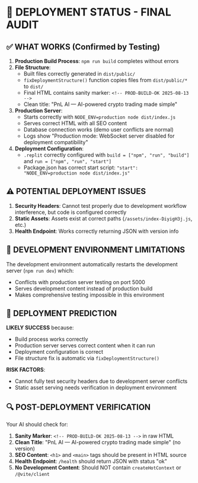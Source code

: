 # 🚨 DEPLOYMENT STATUS - FINAL AUDIT

## ✅ WHAT WORKS (Confirmed by Testing)

1. **Production Build Process**: `npm run build` completes without errors
2. **File Structure**: 
   - Built files correctly generated in `dist/public/`
   - `fixDeploymentStructure()` function copies files from `dist/public/*` to `dist/`
   - Final HTML contains sanity marker: `<!-- PROD-BUILD-OK 2025-08-13 -->`
   - Clean title: "PnL AI — AI-powered crypto trading made simple"
3. **Production Server**: 
   - Starts correctly with `NODE_ENV=production node dist/index.js`
   - Serves correct HTML with all SEO content
   - Database connection works (demo user conflicts are normal)
   - Logs show "Production mode: WebSocket server disabled for deployment compatibility"
4. **Deployment Configuration**: 
   - `.replit` correctly configured with `build = ["npm", "run", "build"]` and `run = ["npm", "run", "start"]`
   - Package.json has correct start script: `"start": "NODE_ENV=production node dist/index.js"`

## ⚠️ POTENTIAL DEPLOYMENT ISSUES

1. **Security Headers**: Cannot test properly due to development workflow interference, but code is configured correctly
2. **Static Assets**: Assets exist at correct paths (`/assets/index-DiyigH3j.js`, etc.)
3. **Health Endpoint**: Works correctly returning JSON with version info

## 🔧 DEVELOPMENT ENVIRONMENT LIMITATIONS

The development environment automatically restarts the development server (`npm run dev`) which:
- Conflicts with production server testing on port 5000
- Serves development content instead of production build
- Makes comprehensive testing impossible in this environment

## 🎯 DEPLOYMENT PREDICTION

**LIKELY SUCCESS** because:
- Build process works correctly
- Production server serves correct content when it can run
- Deployment configuration is correct
- File structure fix is automatic via `fixDeploymentStructure()`

**RISK FACTORS**:
- Cannot fully test security headers due to development server conflicts
- Static asset serving needs verification in deployment environment

## 🔍 POST-DEPLOYMENT VERIFICATION

Your AI should check for:
1. **Sanity Marker**: `<!-- PROD-BUILD-OK 2025-08-13 -->` in raw HTML
2. **Clean Title**: "PnL AI — AI-powered crypto trading made simple" (no version)
3. **SEO Content**: `<h1>` and `<main>` tags should be present in HTML source
4. **Health Endpoint**: `/health` should return JSON with status "ok"
5. **No Development Content**: Should NOT contain `createHotContext` or `/@vite/client`